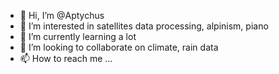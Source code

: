 - 👋 Hi, I’m @Aptychus
- 👀 I’m interested in satellites data processing, alpinism, piano
- 🌱 I’m currently learning a lot
- 💞️ I’m looking to collaborate on climate, rain data
- 📫 How to reach me ...

<!---
Aptychus/Aptychus is a ✨ special ✨ repository because its `README.md` (this file) appears on your GitHub profile.
You can click the Preview link to take a look at your changes.
--->
